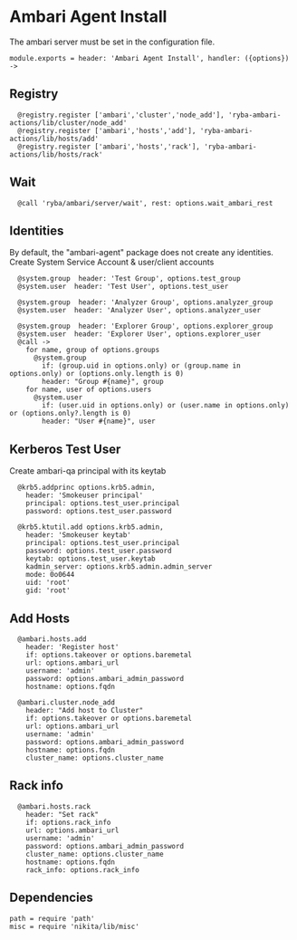 # Ambari Agent Install

The ambari server must be set in the configuration file.

    module.exports = header: 'Ambari Agent Install', handler: ({options}) ->

## Registry

      @registry.register ['ambari','cluster','node_add'], 'ryba-ambari-actions/lib/cluster/node_add'
      @registry.register ['ambari','hosts','add'], 'ryba-ambari-actions/lib/hosts/add'
      @registry.register ['ambari','hosts','rack'], 'ryba-ambari-actions/lib/hosts/rack'

## Wait

      @call 'ryba/ambari/server/wait', rest: options.wait_ambari_rest


## Identities

By default, the "ambari-agent" package does not create any identities.
Create System Service Account & user/client accounts

      @system.group  header: 'Test Group', options.test_group
      @system.user  header: 'Test User', options.test_user

      @system.group  header: 'Analyzer Group', options.analyzer_group
      @system.user  header: 'Analyzer User', options.analyzer_user

      @system.group  header: 'Explorer Group', options.explorer_group
      @system.user  header: 'Explorer User', options.explorer_user
      @call ->
        for name, group of options.groups
          @system.group
            if: (group.uid in options.only) or (group.name in options.only) or (options.only.length is 0)
            header: "Group #{name}", group
        for name, user of options.users
          @system.user
            if: (user.uid in options.only) or (user.name in options.only) or (options.only?.length is 0)
            header: "User #{name}", user

## Kerberos Test User
Create ambari-qa principal with its keytab

      @krb5.addprinc options.krb5.admin,
        header: 'Smokeuser principal'
        principal: options.test_user.principal
        password: options.test_user.password
        
      @krb5.ktutil.add options.krb5.admin,
        header: 'Smokeuser keytab'
        principal: options.test_user.principal
        password: options.test_user.password
        keytab: options.test_user.keytab
        kadmin_server: options.krb5.admin.admin_server
        mode: 0o0644
        uid: 'root'
        gid: 'root'

## Add Hosts

      @ambari.hosts.add
        header: 'Register host'
        if: options.takeover or options.baremetal
        url: options.ambari_url
        username: 'admin'
        password: options.ambari_admin_password
        hostname: options.fqdn

      @ambari.cluster.node_add
        header: "Add host to Cluster"
        if: options.takeover or options.baremetal
        url: options.ambari_url
        username: 'admin'
        password: options.ambari_admin_password
        hostname: options.fqdn
        cluster_name: options.cluster_name

## Rack info

      @ambari.hosts.rack
        header: "Set rack"
        if: options.rack_info
        url: options.ambari_url
        username: 'admin'
        password: options.ambari_admin_password
        cluster_name: options.cluster_name
        hostname: options.fqdn
        rack_info: options.rack_info

## Dependencies

    path = require 'path'
    misc = require 'nikita/lib/misc'
